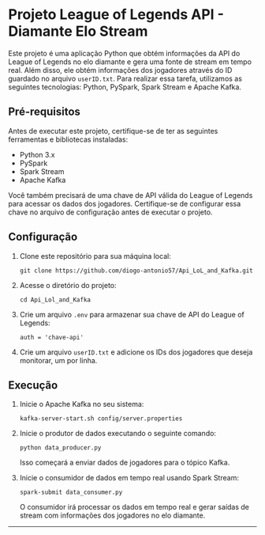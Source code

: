 # Projeto League of Legends API - Diamante Elo Stream

Este projeto é uma aplicação Python que obtém informações da API do League of Legends no elo diamante e gera uma fonte de stream em tempo real. Além disso, ele obtém informações dos jogadores através do ID guardado no arquivo `userID.txt`. Para realizar essa tarefa, utilizamos as seguintes tecnologias: Python, PySpark, Spark Stream e Apache Kafka.

## Pré-requisitos

Antes de executar este projeto, certifique-se de ter as seguintes ferramentas e bibliotecas instaladas:

- Python 3.x
- PySpark
- Spark Stream
- Apache Kafka

Você também precisará de uma chave de API válida do League of Legends para acessar os dados dos jogadores. Certifique-se de configurar essa chave no arquivo de configuração antes de executar o projeto.

## Configuração

1. Clone este repositório para sua máquina local:

   ```
   git clone https://github.com/diogo-antonio57/Api_LoL_and_Kafka.git
   ```

2. Acesse o diretório do projeto:

   ```
   cd Api_Lol_and_Kafka
   ```

3. Crie um arquivo `.env` para armazenar sua chave de API do League of Legends:

   ```
   auth = 'chave-api'
   ```

4. Crie um arquivo `userID.txt` e adicione os IDs dos jogadores que deseja monitorar, um por linha.

## Execução

1. Inicie o Apache Kafka no seu sistema:

   ```
   kafka-server-start.sh config/server.properties
   ```

2. Inicie o produtor de dados executando o seguinte comando:

   ```
   python data_producer.py
   ```

   Isso começará a enviar dados de jogadores para o tópico Kafka.

3. Inicie o consumidor de dados em tempo real usando Spark Stream:

   ```
   spark-submit data_consumer.py
   ```

   O consumidor irá processar os dados em tempo real e gerar saídas de stream com informações dos jogadores no elo diamante.

---
